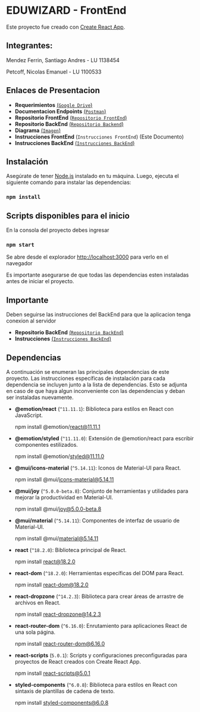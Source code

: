 # EDUWIZARD - FrontEnd

Este proyecto fue creado con [Create React App](https://github.com/facebook/create-react-app).


## Integrantes:

Mendez Ferrin, Santiago Andres - LU 1138454

Petcoff, Nicolas Emanuel - LU 1100533


## Enlaces de Presentacion

- **Requerimientos** [(`Google Drive`)](https://docs.google.com/document/d/1DmThAggf-TVJIIcWhQuvn5CsdusAVou_LZKB6Rfx4uA/edit?usp=sharing)
- **Documentacion Endpoints** [(`Postman`)](https://documenter.getpostman.com/view/30808697/2s9YeHbB3g#8df2df0a-7327-44e0-8224-dfc3476400e6)
- **Repositorio FrontEnd** [(`Repositorio FrontEnd`)](https://github.com/nicopetcoff/Market-Profesores)
- **Repositorio BackEnd** [(`Repositorio Backend`)](https://github.com/nicopetcoff/API-REST-BACKEND)
- **Diagrama** [(`Imagen`)]()
- **Instrucciones FrontEnd** (`Instrucciones FrontEnd`)  (Este Documento)
- **Instrucciones BackEnd** [(`Instrucciones BackEnd`)](https://github.com/nicopetcoff/API-REST-BACKEND/blob/main/README.md)


## Instalación

Asegúrate de tener [Node.js](https://nodejs.org/) instalado en tu máquina. Luego, ejecuta el siguiente comando para instalar las dependencias:


### `npm install`


## Scripts disponibles para el inicio

En la consola del proyecto debes ingresar

### `npm start`

Se abre desde el explorador [http://localhost:3000](http://localhost:3000) para verlo en el navegador

Es importante asegurarse de que todas las dependencias esten instaladas antes de iniciar el proyecto.


## Importante
Deben seguirse las instrucciones del BackEnd para que la aplicacion tenga conexion al servidor
- **Repositorio BackEnd** [(`Repositorio BackEnd`)](https://github.com/nicopetcoff/API-REST-BACKEND)
- **Instrucciones** [(`Instrucciones BackEnd`)](https://github.com/nicopetcoff/API-REST-BACKEND/blob/main/README.md)


## Dependencias

A continuación se enumeran las principales dependencias de este proyecto.
Las instrucciones específicas de instalación para cada dependencia se incluyen junto a la lista de dependencias.
Esto se adjunta en caso de que haya algun inconveniente con las dependencias y deban ser instaladas nuevamente.

- **@emotion/react** (`^11.11.1`): Biblioteca para estilos en React con JavaScript.

  npm install @emotion/react@11.11.1

  
- **@emotion/styled** (`^11.11.0`): Extensión de @emotion/react para escribir componentes estilizados.

  npm install @emotion/styled@11.11.0


- **@mui/icons-material** (`^5.14.11`): Iconos de Material-UI para React.

  npm install @mui/icons-material@5.14.11


- **@mui/joy** (`^5.0.0-beta.8`): Conjunto de herramientas y utilidades para mejorar la productividad en Material-UI.

  npm install @mui/joy@5.0.0-beta.8


- **@mui/material** (`^5.14.11`): Componentes de interfaz de usuario de Material-UI.

  npm install @mui/material@5.14.11


- **react** (`^18.2.0`): Biblioteca principal de React.

  npm install react@18.2.0


- **react-dom** (`^18.2.0`): Herramientas específicas del DOM para React.

  npm install react-dom@18.2.0


- **react-dropzone** (`^14.2.3`): Biblioteca para crear áreas de arrastre de archivos en React.

  npm install react-dropzone@14.2.3


- **react-router-dom** (`^6.16.0`): Enrutamiento para aplicaciones React de una sola página.

  npm install react-router-dom@6.16.0


- **react-scripts** (`5.0.1`): Scripts y configuraciones preconfiguradas para proyectos de React creados con Create React App.

  npm install react-scripts@5.0.1


- **styled-components** (`^6.0.8`): Biblioteca para estilos en React con sintaxis de plantillas de cadena de texto.

  npm install styled-components@6.0.8
